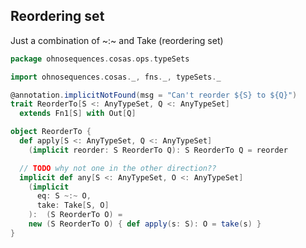 
## Reordering set

Just a combination of ~:~ and Take (reordering set)


```scala
package ohnosequences.cosas.ops.typeSets

import ohnosequences.cosas._, fns._, typeSets._

@annotation.implicitNotFound(msg = "Can't reorder ${S} to ${Q}")
trait ReorderTo[S <: AnyTypeSet, Q <: AnyTypeSet]
  extends Fn1[S] with Out[Q]

object ReorderTo {
  def apply[S <: AnyTypeSet, Q <: AnyTypeSet]
    (implicit reorder: S ReorderTo Q): S ReorderTo Q = reorder

  // TODO why not one in the other direction??
  implicit def any[S <: AnyTypeSet, O <: AnyTypeSet]
    (implicit 
      eq: S ~:~ O, 
      take: Take[S, O]
    ):  (S ReorderTo O) =
    new (S ReorderTo O) { def apply(s: S): O = take(s) }
}

```




[test/scala/cosas/asserts.scala]: ../../../../../test/scala/cosas/asserts.scala.md
[test/scala/cosas/DenotationTests.scala]: ../../../../../test/scala/cosas/DenotationTests.scala.md
[test/scala/cosas/SubsetTypesTests.scala]: ../../../../../test/scala/cosas/SubsetTypesTests.scala.md
[test/scala/cosas/EqualityTests.scala]: ../../../../../test/scala/cosas/EqualityTests.scala.md
[test/scala/cosas/PropertyTests.scala]: ../../../../../test/scala/cosas/PropertyTests.scala.md
[test/scala/cosas/RecordTests.scala]: ../../../../../test/scala/cosas/RecordTests.scala.md
[test/scala/cosas/TypeSetTests.scala]: ../../../../../test/scala/cosas/TypeSetTests.scala.md
[test/scala/cosas/TypeUnionTests.scala]: ../../../../../test/scala/cosas/TypeUnionTests.scala.md
[main/scala/cosas/typeUnions.scala]: ../../typeUnions.scala.md
[main/scala/cosas/properties.scala]: ../../properties.scala.md
[main/scala/cosas/records.scala]: ../../records.scala.md
[main/scala/cosas/fns.scala]: ../../fns.scala.md
[main/scala/cosas/types.scala]: ../../types.scala.md
[main/scala/cosas/typeSets.scala]: ../../typeSets.scala.md
[main/scala/cosas/ops/records/Conversions.scala]: ../records/Conversions.scala.md
[main/scala/cosas/ops/records/Update.scala]: ../records/Update.scala.md
[main/scala/cosas/ops/records/Transform.scala]: ../records/Transform.scala.md
[main/scala/cosas/ops/records/Get.scala]: ../records/Get.scala.md
[main/scala/cosas/ops/typeSets/Conversions.scala]: Conversions.scala.md
[main/scala/cosas/ops/typeSets/Filter.scala]: Filter.scala.md
[main/scala/cosas/ops/typeSets/Subtract.scala]: Subtract.scala.md
[main/scala/cosas/ops/typeSets/Mappers.scala]: Mappers.scala.md
[main/scala/cosas/ops/typeSets/Union.scala]: Union.scala.md
[main/scala/cosas/ops/typeSets/Reorder.scala]: Reorder.scala.md
[main/scala/cosas/ops/typeSets/Take.scala]: Take.scala.md
[main/scala/cosas/ops/typeSets/Representations.scala]: Representations.scala.md
[main/scala/cosas/ops/typeSets/Pop.scala]: Pop.scala.md
[main/scala/cosas/ops/typeSets/Replace.scala]: Replace.scala.md
[main/scala/cosas/equality.scala]: ../../equality.scala.md